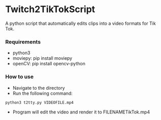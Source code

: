 # Twitch2TikTokScript
A python script that automatically edits clips into a video formats for Tik Tok.

### Requirements
- python3
- moviepy: pip install moviepy
- openCV: pip install opencv-python

### How to use
- Navigate to the directory
- Run the following command:
```
python3 t2tty.py VIDEOFILE.mp4
```
- Program will edit the video and render it to FILENAMETikTok.mp4

